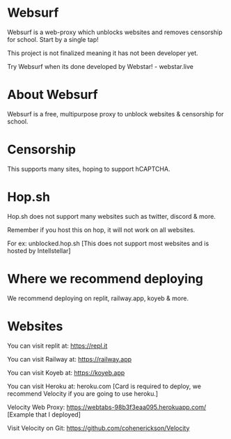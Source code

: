 # Websurf
Websurf is a web-proxy which unblocks websites and removes censorship for school. Start by a single tap!

This project is not finalized meaning it has not been developer yet.

Try Websurf when its done developed by Webstar! - webstar.live

# About Websurf

Websurf is a free, multipurpose proxy to unblock websites & censorship for school. 

# Censorship

This supports many sites, hoping to support hCAPTCHA. 

# Hop.sh 

Hop.sh does not support many websites such as twitter, discord & more.

Remember if you host this on hop, it will not work on all websites. 

For ex: unblocked.hop.sh [This does not support most websites and is hosted by Intellstellar]

# Where we recommend deploying

We recommend deploying on replit, railway.app, koyeb & more.

# Websites

You can visit replit at: https://repl.it

You can visit Railway at: https://railway.app 

You can visit Koyeb at: https://koyeb.app

You can visit Heroku at: heroku.com [Card is required to deploy, we recommend Velocity if you are going to use heroku.]

Velocity Web Proxy: https://webtabs-98b3f3eaa095.herokuapp.com/ [Example that I deployed]

Visit Velocity on Git: https://github.com/cohenerickson/Velocity

